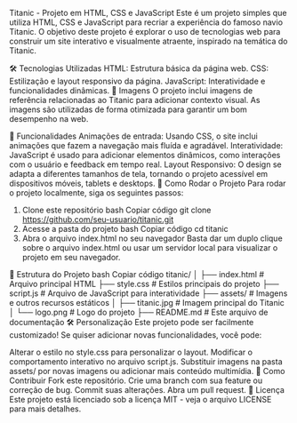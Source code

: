 Titanic - Projeto em HTML, CSS e JavaScript
Este é um projeto simples que utiliza HTML, CSS e JavaScript para recriar a experiência do famoso navio Titanic. O objetivo deste projeto é explorar o uso de tecnologias web para construir um site interativo e visualmente atraente, inspirado na temática do Titanic.

🛠️ Tecnologias Utilizadas
HTML: Estrutura básica da página web.
CSS: Estilização e layout responsivo da página.
JavaScript: Interatividade e funcionalidades dinâmicas.
📸 Imagens
O projeto inclui imagens de referência relacionadas ao Titanic para adicionar contexto visual. As imagens são utilizadas de forma otimizada para garantir um bom desempenho na web.

🔧 Funcionalidades
Animações de entrada: Usando CSS, o site inclui animações que fazem a navegação mais fluída e agradável.
Interatividade: JavaScript é usado para adicionar elementos dinâmicos, como interações com o usuário e feedback em tempo real.
Layout Responsivo: O design se adapta a diferentes tamanhos de tela, tornando o projeto acessível em dispositivos móveis, tablets e desktops.
🚀 Como Rodar o Projeto
Para rodar o projeto localmente, siga os seguintes passos:

1. Clone este repositório
bash
Copiar código
git clone https://github.com/seu-usuario/titanic.git
2. Acesse a pasta do projeto
bash
Copiar código
cd titanic
3. Abra o arquivo index.html no seu navegador
Basta dar um duplo clique sobre o arquivo index.html ou usar um servidor local para visualizar o projeto em seu navegador.

📄 Estrutura do Projeto
bash
Copiar código
titanic/
│
├── index.html        # Arquivo principal HTML
├── style.css         # Estilos principais do projeto
├── script.js         # Arquivo de JavaScript para interatividade
├── assets/           # Imagens e outros recursos estáticos
│   ├── titanic.jpg   # Imagem principal do Titanic
│   └── logo.png      # Logo do projeto
├── README.md         # Este arquivo de documentação
🛠️ Personalização
Este projeto pode ser facilmente customizado! Se quiser adicionar novas funcionalidades, você pode:

Alterar o estilo no style.css para personalizar o layout.
Modificar o comportamento interativo no arquivo script.js.
Substituir imagens na pasta assets/ por novas imagens ou adicionar mais conteúdo multimídia.
📌 Como Contribuir
Fork este repositório.
Crie uma branch com sua feature ou correção de bug.
Commit suas alterações.
Abra um pull request.
📄 Licença
Este projeto está licenciado sob a licença MIT - veja o arquivo LICENSE para mais detalhes.
